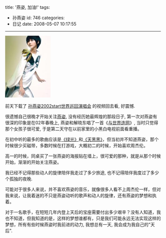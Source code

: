 title: '燕姿, 加油!'
tags:
  - 孙燕姿
id: 746
categories:
  - 日记
date: 2008-05-07 10:17:55
---

[![](/wp-content/uploads/2008/05/stefanie.jpg "stefanie")](/wp-content/uploads/2008/05/stefanie.jpg)

前天下载了 [孙燕姿2002start世界巡回演唱会](http://search.gougou.com/search?search=%E5%AD%99%E7%87%95%E5%A7%BF%202002%20start&amp;id=2 "孙燕姿 2002 Start 世界巡回演唱会 下载") 的视频回去看, 好震憾.

很遗憾自己很晚才开始关注[燕姿](http://www.sunyanzicc.net/ "孙燕姿中文站"), 没有经历她最辉煌的那段日子, 第一次对燕姿有很深的印象是在02年春晚上, 燕姿和解晓东唱了一首《[与世界连网](http://video.baidu.com/v?ct=301989888&amp;rn=20&amp;pn=0&amp;db=0&amp;s=3&amp;word=%D3%EB%CA%C0%BD%E7%C1%AC%CD%F8 "与世界联网,视频")》, 当时只觉得那个女孩子很可爱, 于是第二天守在以前家里的小黑白电视前面看重播。

在初中听的最多的歌曲应该是[《绿光》](http://mp3.baidu.com/m?f=ms&amp;tn=baidump3&amp;ct=134217728&amp;lf=&amp;rn=&amp;word=%C2%CC%B9%E2&amp;lm=-1 "绿光")和[《天黑黑》](http://mp3.baidu.com/m?f=ms&amp;rn=&amp;tn=baidump3&amp;ct=134217728&amp;word=%CC%EC%BA%DA%BA%DA&amp;lm=-1 "天黑黑")，但当初并不知道燕姿，那个时候很少买磁带，多数时候在打游戏，大概初二的时候，开始喜欢周杰伦。

高一的时候，同桌买了一张燕姿的海报贴在墙上，很可爱的那种，就是从那个时候开始，渐渐的开始关注燕姿。

我已经不记得那些动人的旋律陪伴我走过了多少旅途, 也不记得陪伴我度过了多少个孤独的夜晚.

可能对于很多人来说，并不喜欢燕姿的音乐，就像很多人看不上周杰伦一样，但对我来说，让我着迷的不只是燕姿动听的歌声和动人的旋律，还有燕姿的梦想和执着。

对于一名歌手，在短短几年内登上天后的宝座需要付出多少艰辛？没有人知道，我也不知道，但我知道的是，这样的梦想谁都有，只是我们可能永远无法实现这样的梦想，所有有些时候燕姿时我前进的动力, 我想总有一天, 我会成为我自己的"天后".